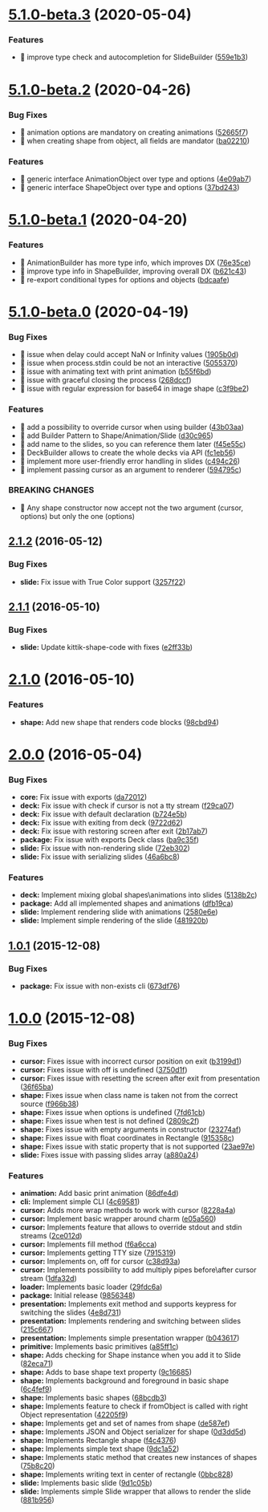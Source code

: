 # [5.1.0-beta.3](https://github.com/ghaiklor/kittik/compare/v5.1.0-beta.2...v5.1.0-beta.3) (2020-05-04)

### Features

* 🎸 improve type check and autocompletion for SlideBuilder ([559e1b3](https://github.com/ghaiklor/kittik/commit/559e1b3ea89b3a2a60edda1b31cf445e7672a25f))

# [5.1.0-beta.2](https://github.com/ghaiklor/kittik/compare/v5.1.0-beta.1...v5.1.0-beta.2) (2020-04-26)

### Bug Fixes

* 🐛 animation options are mandatory on creating animations ([52665f7](https://github.com/ghaiklor/kittik/commit/52665f7cf891ad4db6c08c31d5b2e760c5fae901))
* 🐛 when creating shape from object, all fields are mandator ([ba02210](https://github.com/ghaiklor/kittik/commit/ba022108715916331f2aa9479071a4d1dc854f41))

### Features

* 🎸 generic interface AnimationObject over type and options ([4e09ab7](https://github.com/ghaiklor/kittik/commit/4e09ab7425a47969ae8121316ecc81a6d17c482b))
* 🎸 generic interface ShapeObject over type and options ([37bd243](https://github.com/ghaiklor/kittik/commit/37bd2433525cb888def8cb58fe80b6f6992f6f6b))

# [5.1.0-beta.1](https://github.com/ghaiklor/kittik/compare/v5.1.0-beta.0...v5.1.0-beta.1) (2020-04-20)

### Features

* 🎸 AnimationBuilder has more type info, which improves DX ([76e35ce](https://github.com/ghaiklor/kittik/commit/76e35cebeed64a77fc50562c64bd8a5606423e59))
* 🎸 improve type info in ShapeBuilder, improving overall DX ([b621c43](https://github.com/ghaiklor/kittik/commit/b621c43b9a86b2659d24d7ec699cbc005b47c337))
* 🎸 re-export conditional types for options and objects ([bdcaafe](https://github.com/ghaiklor/kittik/commit/bdcaafe3df8d8f995106cd71290f0ef1c862b593))

# [5.1.0-beta.0](https://github.com/ghaiklor/kittik/compare/v2.1.2...v5.1.0-beta.0) (2020-04-19)

### Bug Fixes

* 🐛 issue when delay could accept NaN or Infinity values ([1905b0d](https://github.com/ghaiklor/kittik/commit/1905b0d3df5b548c835b59e3301a82c310c0fd78))
* 🐛 issue when process.stdin could be not an interactive ([5055370](https://github.com/ghaiklor/kittik/commit/5055370bb0e0adebaa171c7dcced69b63ddc3bbd))
* 🐛 issue with animating text with print animation ([b55f6bd](https://github.com/ghaiklor/kittik/commit/b55f6bd61d46c6e3aecb60349332e33f4a0edc82))
* 🐛 issue with graceful closing the process ([268dccf](https://github.com/ghaiklor/kittik/commit/268dccf9911ac2c8a7015cae02e9587273f56326))
* 🐛 issue with regular expression for base64 in image shape ([c3f9be2](https://github.com/ghaiklor/kittik/commit/c3f9be2f129b12d4ac7371891b924c54fbc0be1b))

### Features

* 🎸 add a possibility to override cursor when using builder ([43b03aa](https://github.com/ghaiklor/kittik/commit/43b03aa9599e8eb243fda86bcf1c49a90b54e363))
* 🎸 add Builder Pattern to Shape/Animation/Slide ([d30c965](https://github.com/ghaiklor/kittik/commit/d30c965abbe85b961c22d68c525455b27770e29d))
* 🎸 add name to the slides, so you can reference them later ([f45e55c](https://github.com/ghaiklor/kittik/commit/f45e55c63281f8717c0c3b694fc7546d6d8e5fde))
* 🎸 DeckBuilder allows to create the whole decks via API ([fc1eb56](https://github.com/ghaiklor/kittik/commit/fc1eb56da99d0ca498f20d5d47f6430f81077f9e))
* 🎸 implement more user-friendly error handling in slides ([c494c26](https://github.com/ghaiklor/kittik/commit/c494c265f80fcb1800e83bc39fbfa4b58c754e96))
* 🎸 implement passing cursor as an argument to renderer ([594795c](https://github.com/ghaiklor/kittik/commit/594795c7645b377447fa3e2f693dcbf3132d9079))

### BREAKING CHANGES

* 🧨 Any shape constructor now accept not the two argument (cursor, options)
but only the one (options)

## [2.1.2](https://github.com/ghaiklor/kittik/compare/v2.1.1...v2.1.2) (2016-05-12)

### Bug Fixes

* **slide:** Fix issue with True Color support ([3257f22](https://github.com/ghaiklor/kittik/commit/3257f22564722dd4a91c94d25be44f9aacb51890))

## [2.1.1](https://github.com/ghaiklor/kittik/compare/v2.1.0...v2.1.1) (2016-05-10)

### Bug Fixes

* **slide:** Update kittik-shape-code with fixes ([e2ff33b](https://github.com/ghaiklor/kittik/commit/e2ff33b2e2fa1e2de164c9c60b87c81851a4be36))

# [2.1.0](https://github.com/ghaiklor/kittik/compare/v2.0.0...v2.1.0) (2016-05-10)

### Features

* **shape:** Add new shape that renders code blocks ([98cbd94](https://github.com/ghaiklor/kittik/commit/98cbd9416fc0fde3477747727df55d5665408e19))

# [2.0.0](https://github.com/ghaiklor/kittik/compare/v1.0.1...v2.0.0) (2016-05-04)

### Bug Fixes

* **core:** Fix issue with exports ([da72012](https://github.com/ghaiklor/kittik/commit/da7201211fecbc4d21d06e86b3a274e38b2d6f5f))
* **deck:** Fix issue with check if cursor is not a tty stream ([f29ca07](https://github.com/ghaiklor/kittik/commit/f29ca0787fbafb44f8b60bac3836ade53e354541))
* **deck:** Fix issue with default declaration ([b724e5b](https://github.com/ghaiklor/kittik/commit/b724e5ba6721b1afebaaddf0b5233fd949f275d1))
* **deck:** Fix issue with exiting from deck ([9722d62](https://github.com/ghaiklor/kittik/commit/9722d620f65ac849a948090292ecbcd8e57167d9))
* **deck:** Fix issue with restoring screen after exit ([2b17ab7](https://github.com/ghaiklor/kittik/commit/2b17ab724d2fd2805b4e53b5efb761caba59f193))
* **package:** Fix issue with exports Deck class ([ba9c35f](https://github.com/ghaiklor/kittik/commit/ba9c35f13cf949dc441283b62659149617c5c379))
* **slide:** Fix issue with non-rendering slide ([72eb302](https://github.com/ghaiklor/kittik/commit/72eb302d33554eb4dc663bd8d251875cd0782b13))
* **slide:** Fix issue with serializing slides ([46a6bc8](https://github.com/ghaiklor/kittik/commit/46a6bc8d528cb4988bd6daeb27f7a1265b766b06))

### Features

* **deck:** Implement mixing global shapes\animations into slides ([5138b2c](https://github.com/ghaiklor/kittik/commit/5138b2c96e306262eae17186ccfad1d6ef77784d))
* **package:** Add all implemented shapes and animations ([dfb19ca](https://github.com/ghaiklor/kittik/commit/dfb19ca7c9e92c3f9059049d5559e2e7f8c67812))
* **slide:** Implement rendering slide with animations ([2580e6e](https://github.com/ghaiklor/kittik/commit/2580e6e4488a02d9c2cc1bdd4d9126e5851d023b))
* **slide:** Implement simple rendering of the slide ([481920b](https://github.com/ghaiklor/kittik/commit/481920b7be4d9924cfda861121973fcc81741819))

## [1.0.1](https://github.com/ghaiklor/kittik/compare/v1.0.0...v1.0.1) (2015-12-08)

### Bug Fixes

* **package:** Fix issue with non-exists cli ([673df76](https://github.com/ghaiklor/kittik/commit/673df7636ad84dddb77f6ae20af7298b0e659657))

# [1.0.0](https://github.com/ghaiklor/kittik/compare/e05a5604ce4bd4d2fc39b16a64190629d2a3fa07...v1.0.0) (2015-12-08)

### Bug Fixes

* **cursor:** Fixes issue with incorrect cursor position on exit ([b3199d1](https://github.com/ghaiklor/kittik/commit/b3199d18ae6894f5db365e5cd9ea5eacd4e2822d))
* **cursor:** Fixes issue with off is undefined ([3750d1f](https://github.com/ghaiklor/kittik/commit/3750d1f941c8b55e806ececa97562b0e9a66f001))
* **cursor:** Fixes issue with resetting the screen after exit from presentation ([36f65ba](https://github.com/ghaiklor/kittik/commit/36f65bacda11f6639435cee2367b53bccc02b02f))
* **shape:** Fixes issue when class name is taken not from the correct source ([f966b38](https://github.com/ghaiklor/kittik/commit/f966b38401414bcf8aa68eccca3d07710755f4e4))
* **shape:** Fixes issue when options is undefined ([7fd61cb](https://github.com/ghaiklor/kittik/commit/7fd61cb51876479881070d260e62f4e2b54b5cbe))
* **shape:** Fixes issue when test is not defined ([2809c2f](https://github.com/ghaiklor/kittik/commit/2809c2fc5021fcc19ca499b493ba59a9150b6a04))
* **shape:** Fixes issue with empty arguments in constructor ([23274af](https://github.com/ghaiklor/kittik/commit/23274af96074f02f11ef2b57639f842e44b1ba3f))
* **shape:** Fixes issue with float coordinates in Rectangle ([915358c](https://github.com/ghaiklor/kittik/commit/915358c1608188b5790f2615294d8099b5816f75))
* **shape:** Fixes issue with static property that is not supported ([23ae97e](https://github.com/ghaiklor/kittik/commit/23ae97e54b727cbb4680dbb66156b4eb5519e657))
* **slide:** Fixes issue with passing slides array ([a880a24](https://github.com/ghaiklor/kittik/commit/a880a247225d6aa0072015c4d0c78ecc4f3a0ade))

### Features

* **animation:** Add basic print animation ([86dfe4d](https://github.com/ghaiklor/kittik/commit/86dfe4df358dae652f19aeaee366177790f7c89e))
* **cli:** Implement simple CLI ([4c69581](https://github.com/ghaiklor/kittik/commit/4c69581ad54a9f867fd18a1976ea6e62cf608471))
* **cursor:** Adds more wrap methods to work with cursor ([8228a4a](https://github.com/ghaiklor/kittik/commit/8228a4a26676baa94252332a34ba4a194d148805))
* **cursor:** Implement basic wrapper around charm ([e05a560](https://github.com/ghaiklor/kittik/commit/e05a5604ce4bd4d2fc39b16a64190629d2a3fa07))
* **cursor:** Implements feature that allows to override stdout and stdin streams ([2ce012d](https://github.com/ghaiklor/kittik/commit/2ce012dae18faa3b2be86abf35fb95b5092b14f6))
* **cursor:** Implements fill method ([f6a6cca](https://github.com/ghaiklor/kittik/commit/f6a6cca769d9ef16429d71354dc8a445bc810191))
* **cursor:** Implements getting TTY size ([7915319](https://github.com/ghaiklor/kittik/commit/79153197c739cb8b97db87a2083a0f3adf0254cc))
* **cursor:** Implements on, off for cursor ([c38d93a](https://github.com/ghaiklor/kittik/commit/c38d93a6af8ff527fcdc7b58c36dc973054a5f66))
* **cursor:** Implements possibility to add multiply pipes before\after cursor stream ([1dfa32d](https://github.com/ghaiklor/kittik/commit/1dfa32dcd0638575b0235d6f2ed6930d8db2430d))
* **loader:** Implements basic loader ([29fdc6a](https://github.com/ghaiklor/kittik/commit/29fdc6a22670efd46443d51426ed78bd8fccbe5b))
* **package:** Initial release ([9856348](https://github.com/ghaiklor/kittik/commit/9856348403478d403e2f62ba86bf618186506c06))
* **presentation:** Implements exit method and supports keypress for switching the slides ([4e8d731](https://github.com/ghaiklor/kittik/commit/4e8d73132ee3d86aeb14db6e07b88e1380b3cb87))
* **presentation:** Implements rendering and switching between slides ([215c667](https://github.com/ghaiklor/kittik/commit/215c667e25d0b47b06b71286a4c0c932d32c7085))
* **presentation:** Implements simple presentation wrapper ([b043617](https://github.com/ghaiklor/kittik/commit/b043617a12b8a3e2a43de0bcc07350030ae34a1d))
* **primitive:** Implements basic primitives ([a85ff1c](https://github.com/ghaiklor/kittik/commit/a85ff1cb25cfa56c29ff3ae23a3283d038d8cc0c))
* **shape:** Adds checking for Shape instance when you add it to Slide ([82eca71](https://github.com/ghaiklor/kittik/commit/82eca716d8c1fad36636f594d0974ad99acb0410))
* **shape:** Adds to base shape text property ([9c16685](https://github.com/ghaiklor/kittik/commit/9c166854f7f8e8adfbb7c023724523c69f1ed59c))
* **shape:** Implements background and foreground in basic shape ([6c4fef9](https://github.com/ghaiklor/kittik/commit/6c4fef958c0c000a4a1e11250ba5b42789bf8416))
* **shape:** Implements basic shapes ([68bcdb3](https://github.com/ghaiklor/kittik/commit/68bcdb3fabba99bbdb37c637a366fc331938b744))
* **shape:** Implements feature to check if fromObject is called with right Object representation ([42205f9](https://github.com/ghaiklor/kittik/commit/42205f9929562d83f2b314c63672489919c458ba))
* **shape:** Implements get and set of names from shape ([de587ef](https://github.com/ghaiklor/kittik/commit/de587efe96be41a101e6e0af9a496dfe3f8de736))
* **shape:** Implements JSON and Object serializer for shape ([0d3dd5d](https://github.com/ghaiklor/kittik/commit/0d3dd5d86394fbd128bb108f111d563aba2b4ae5))
* **shape:** Implements Rectangle shape ([f4c4376](https://github.com/ghaiklor/kittik/commit/f4c4376d6a5f59968745625013068499a1e84f83))
* **shape:** Implements simple text shape ([9dc1a52](https://github.com/ghaiklor/kittik/commit/9dc1a522e5edde7875b70401f7e012c422d9476f))
* **shape:** Implements static method that creates new instances of shapes ([75b8c20](https://github.com/ghaiklor/kittik/commit/75b8c2019550550340d6714ae97e91534e1f34d2))
* **shape:** Implements writing text in center of rectangle ([0bbc828](https://github.com/ghaiklor/kittik/commit/0bbc828255b6869820b4f4945c434a4505bf8c5e))
* **slide:** Implements basic slide ([9d1c05b](https://github.com/ghaiklor/kittik/commit/9d1c05bac7fe2c9e557d9b55830a2add2850e630))
* **slide:** Implements simple Slide wrapper that allows to render the slide ([881b956](https://github.com/ghaiklor/kittik/commit/881b956c6f8672e1f8d291e5b995f7726df1072e))
